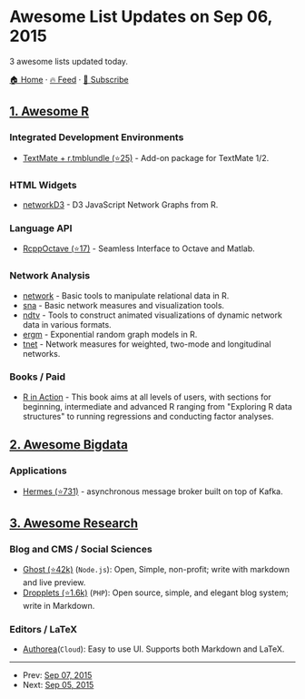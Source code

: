 # Awesome List Updates on Sep 06, 2015

3 awesome lists updated today.

[🏠 Home](/README.md) · [🔥 Feed](https://test.trackawesomelist.com/feed.xml) · [📮 Subscribe](https://trackawesomelist.us17.list-manage.com/subscribe?u=d2f0117aa829c83a63ec63c2f&id=36a103854c)



## [1. Awesome R](/content/qinwf/awesome-R/README.md)

### Integrated Development Environments

*   [TextMate + r.tmblundle (⭐25)](https://github.com/textmate/r.tmbundle) - Add-on package for TextMate 1/2.

### HTML Widgets

*   [networkD3](http://christophergandrud.github.io/networkD3/) - D3 JavaScript Network Graphs from R.

### Language API

*   [RcppOctave (⭐17)](https://github.com/renozao/RcppOctave) - Seamless Interface to Octave and Matlab.

### Network Analysis

*   [network](https://cran.r-project.org/web/packages/network/index.html) - Basic tools to manipulate relational data in R.
*   [sna](https://cran.r-project.org/web/packages/sna/index.html) - Basic network measures and visualization tools.
*   [ndtv](https://cran.r-project.org/web/packages/ndtv/) - Tools to construct animated visualizations of dynamic network data in various formats.
*   [ergm](https://cran.r-project.org/web/packages/ergm/index.html) - Exponential random graph models in R.
*   [tnet](https://cran.r-project.org/web/packages/tnet/index.html) - Network measures for weighted, two-mode and longitudinal networks.

### Books / Paid

*   [R in Action](http://www.manning.com/kabacoff2/) - This book aims at all levels of users, with sections for beginning, intermediate and advanced R ranging from "Exploring R data structures" to running regressions and conducting factor analyses.

## [2. Awesome Bigdata](/content/newTendermint/awesome-bigdata/README.md)

### Applications

*   [Hermes (⭐731)](https://github.com/allegro/hermes) - asynchronous message broker built on top of Kafka.

## [3. Awesome Research](/content/emptymalei/awesome-research/README.md)

### Blog and CMS / Social Sciences

*   [Ghost (⭐42k)](https://github.com/tryghost/Ghost) (`Node.js`): Open, Simple, non-profit; write with markdown and live preview.
*   [Dropplets (⭐1.6k)](https://github.com/circa75/dropplets) (`PHP`): Open source, simple, and elegant blog system; write in Markdown.

### Editors / LaTeX

*   [Authorea](https://www.authorea.com/)(`Cloud`): Easy to use UI. Supports both Markdown and LaTeX.

---

- Prev: [Sep 07, 2015](/content/2015/09/07/README.md)
- Next: [Sep 05, 2015](/content/2015/09/05/README.md)